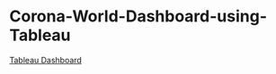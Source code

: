 # Corona-World-Dashboard-using-Tableau
[Tableau Dashboard](https://public.tableau.com/views/Corona_Dashboard_15879726468110/Dashboard1?:display_count=y&:origin=viz_share_link)
